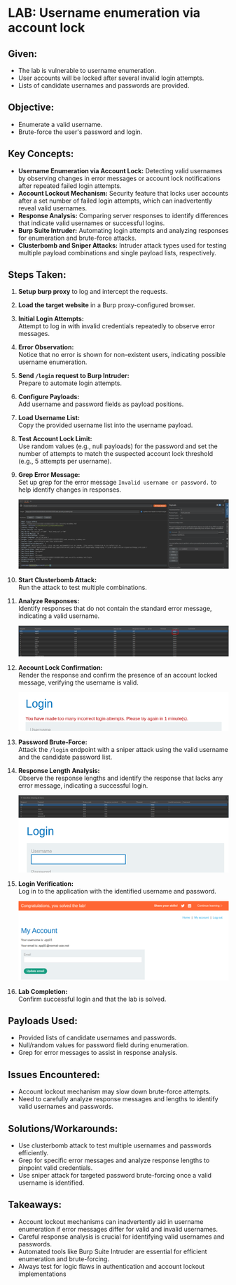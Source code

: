 # LAB: Username enumeration via account lock

## Given:

- The lab is vulnerable to username enumeration.
- User accounts will be locked after several invalid login attempts.
- Lists of candidate usernames and passwords are provided.

## Objective:

- Enumerate a valid username.
- Brute-force the user's password and login.

## Key Concepts:

- **Username Enumeration via Account Lock:** Detecting valid usernames by observing changes in error messages or account lock notifications after repeated failed login attempts.
- **Account Lockout Mechanism:** Security feature that locks user accounts after a set number of failed login attempts, which can inadvertently reveal valid usernames.
- **Response Analysis:** Comparing server responses to identify differences that indicate valid usernames or successful logins.
- **Burp Suite Intruder:** Automating login attempts and analyzing responses for enumeration and brute-force attacks.
- **Clusterbomb and Sniper Attacks:** Intruder attack types used for testing multiple payload combinations and single payload lists, respectively.

## Steps Taken:

1. **Setup burp proxy** to log and intercept the requests.
2. **Load the target website** in a Burp proxy-configured browser.
3. **Initial Login Attempts:**  
   Attempt to log in with invalid credentials repeatedly to observe error messages.
4. **Error Observation:**  
   Notice that no error is shown for non-existent users, indicating possible username enumeration.
5. **Send `/login` request to Burp Intruder:**  
   Prepare to automate login attempts.
6. **Configure Payloads:**  
   Add username and password fields as payload positions.
7. **Load Username List:**  
   Copy the provided username list into the username payload.
8. **Test Account Lock Limit:**  
   Use random values (e.g., null payloads) for the password and set the number of attempts to match the suspected account lock threshold (e.g., 5 attempts per username).
9. **Grep Error Message:**  
   Set up grep for the error message `Invalid username or password.` to help identify changes in responses.

   ![](./Images/Enumeration%20result%20%20for%20username.png)

10. **Start Clusterbomb Attack:**  
    Run the attack to test multiple combinations.
11. **Analyze Responses:**  
    Identify responses that do not contain the standard error message, indicating a valid username.

    ![](./Images/differene%20in%20response%20length.png)

12. **Account Lock Confirmation:**  
    Render the response and confirm the presence of an account locked message, verifying the username is valid.

    ![](./Images/Different%20error%20message.png)

13. **Password Brute-Force:**  
    Attack the `/login` endpoint with a sniper attack using the valid username and the candidate password list.
14. **Response Length Analysis:**  
    Observe the response lengths and identify the response that lacks any error message, indicating a successful login.

    ![](./Images/Password%20brute%20force%20result%20with%20different%20response%20length.png)
    ![](./Images/No%20account%20lock%20message.png)

15. **Login Verification:**  
    Log in to the application with the identified username and password.

    ![](./Images/Logged%20in%20successfully.png)

16. **Lab Completion:**  
    Confirm successful login and that the lab is solved.

## Payloads Used:

- Provided lists of candidate usernames and passwords.
- Null/random values for password field during enumeration.
- Grep for error messages to assist in response analysis.

## Issues Encountered:

- Account lockout mechanism may slow down brute-force attempts.
- Need to carefully analyze response messages and lengths to identify valid usernames and passwords.

## Solutions/Workarounds:

- Use clusterbomb attack to test multiple usernames and passwords efficiently.
- Grep for specific error messages and analyze response lengths to pinpoint valid credentials.
- Use sniper attack for targeted password brute-forcing once a valid username is identified.

## Takeaways:

- Account lockout mechanisms can inadvertently aid in username enumeration if error messages differ for valid and invalid usernames.
- Careful response analysis is crucial for identifying valid usernames and passwords.
- Automated tools like Burp Suite Intruder are essential for efficient enumeration and brute-forcing.
- Always test for logic flaws in authentication and account lockout implementations
